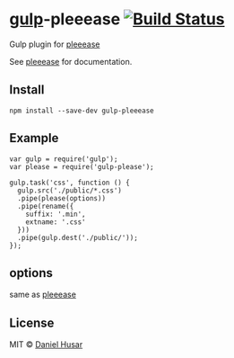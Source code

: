 # [gulp](http://gulpjs.com)-pleeease [![Build Status](https://secure.travis-ci.org/danielhusar/gulp-pleeease.svg?branch=master)](http://travis-ci.org/danielhusar/gulp-pleeease)

Gulp plugin for [pleeease](https://github.com/iamvdo/pleeease/)

See [pleeease](https://github.com/iamvdo/pleeease/) for documentation.

## Install

```
npm install --save-dev gulp-pleeease
```

## Example

```
var gulp = require('gulp');
var please = require('gulp-please');

gulp.task('css', function () {
  gulp.src('./public/*.css')
  .pipe(please(options))
  .pipe(rename({
    suffix: '.min',
    extname: '.css'
  }))
  .pipe(gulp.dest('./public/'));
});

```

## options

same as [pleeease](https://github.com/iamvdo/pleeease/#options)


## License

MIT © [Daniel Husar](https://github.com/danielhusar)
